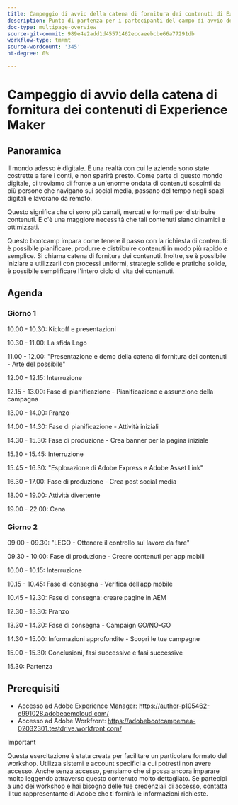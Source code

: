 ```yaml
---
title: Campeggio di avvio della catena di fornitura dei contenuti di Experience Maker
description: Punto di partenza per i partecipanti del campo di avvio della catena di fornitura dei contenuti di Experience Maker
doc-type: multipage-overview
source-git-commit: 989e4e2add1d45571462eccaeebcbe66a77291db
workflow-type: tm+mt
source-wordcount: '345'
ht-degree: 0%

---
```


# Campeggio di avvio della catena di fornitura dei contenuti di Experience Maker

## Panoramica

Il mondo adesso è digitale. È una realtà con cui le aziende sono state costrette a fare i conti, e non sparirà presto. Come parte di questo mondo digitale, ci troviamo di fronte a un&#39;enorme ondata di contenuti sospinti da più persone che navigano sui social media, passano del tempo negli spazi digitali e lavorano da remoto.

Questo significa che ci sono più canali, mercati e formati per distribuire contenuti. E c&#39;è una maggiore necessità che tali contenuti siano dinamici e ottimizzati.

Questo bootcamp impara come tenere il passo con la richiesta di contenuti: è possibile pianificare, produrre e distribuire contenuti in modo più rapido e semplice. Si chiama catena di fornitura dei contenuti. Inoltre, se è possibile iniziare a utilizzarli con processi uniformi, strategie solide e pratiche solide, è possibile semplificare l&#39;intero ciclo di vita dei contenuti.

## Agenda

### Giorno 1

10.00 - 10.30: Kickoff e presentazioni

10.30 - 11.00: La sfida Lego

11.00 - 12.00: &quot;Presentazione e demo della catena di fornitura dei contenuti - Arte del possibile&quot;

12.00 - 12.15: Interruzione

12.15 - 13.00: Fase di pianificazione - Pianificazione e assunzione della campagna

13.00 - 14.00: Pranzo

14.00 - 14.30: Fase di pianificazione - Attività iniziali

14.30 - 15.30: Fase di produzione - Crea banner per la pagina iniziale

15.30 - 15.45: Interruzione

15.45 - 16.30: &quot;Esplorazione di Adobe Express e Adobe Asset Link&quot;

16.30 - 17.00: Fase di produzione - Crea post social media

18.00 - 19.00: Attività divertente

19.00 - 22.00: Cena


### Giorno 2

09.00 - 09.30: &quot;LEGO - Ottenere il controllo sul lavoro da fare&quot;

09.30 - 10.00: Fase di produzione - Creare contenuti per app mobili

10.00 - 10.15: Interruzione

10.15 - 10.45: Fase di consegna - Verifica dell’app mobile

10.45 - 12.30: Fase di consegna: creare pagine in AEM

12.30 - 13.30: Pranzo

13.30 - 14.30: Fase di consegna - Campaign GO/NO-GO

14.30 - 15.00: Informazioni approfondite - Scopri le tue campagne

15.00 - 15.30: Conclusioni, fasi successive e fasi successive

15.30: Partenza

## Prerequisiti

- Accesso ad Adobe Experience Manager: https://author-p105462-e991028.adobeaemcloud.com/
- Accesso ad Adobe Workfront: https://adobebootcampemea-02032301.testdrive.workfront.com/


>[!IMPORTANT]
>
>Questa esercitazione è stata creata per facilitare un particolare formato del workshop. Utilizza sistemi e account specifici a cui potresti non avere accesso. Anche senza accesso, pensiamo che si possa ancora imparare molto leggendo attraverso questo contenuto molto dettagliato. Se partecipi a uno dei workshop e hai bisogno delle tue credenziali di accesso, contatta il tuo rappresentante di Adobe che ti fornirà le informazioni richieste.
